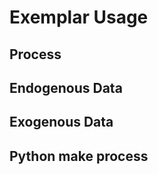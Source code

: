 
# Exemplar Usage


## Process 


## Endogenous Data



## Exogenous Data



## Python make process


